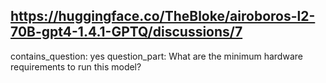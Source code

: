 ## https://huggingface.co/TheBloke/airoboros-l2-70B-gpt4-1.4.1-GPTQ/discussions/7

contains_question: yes
question_part: What are the minimum hardware requirements to run this model?